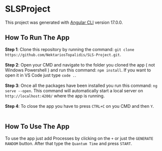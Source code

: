 # SLSProject

This project was generated with [Angular CLI](https://github.com/angular/angular-cli) version 17.0.0.

## How To Run The App 

<b>Step 1</b>: Clone this repository by running the command: `git clone https://github.com/NektariosTopalidis/SLS-Project.git`.  <br><br>
<b>Step 2</b>: Open your CMD and navigate to the folder you cloned the app ( not Windows Powershell ) and run this command: `npm install`. If you want to open it in VS Code just type `code .`.  <br><br>
<b>Step 3</b>: Once all the packages have been installed you run this command: `ng serve --open`. This command will automatically start a local server on `http://localhost:4200/` where the app is running.   <br><br>
<b>Step 4</b>: To close the app you have to press `CTRL+C` on you CMD and then `Y`.  <br><br>
 
## How To Use The App

To use the app just add Processes by clicking on the `+` or just the `GENERATE RANDOM` button. After that type the `Quantum Time` and press `START`.
